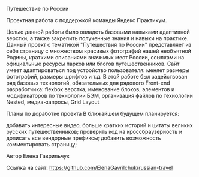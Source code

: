 Путешествие по России

Проектная работа с поддержкой команды Яндекс Практикум.

Целью данной работы было овладеть базовыми навыками адаптивной верстки, а также закрепить полученные знания и навыки на практике.
Данный проект с тематикой "Путешествия по России" представляет из себя страницу с множеством красивых фотографий нашей необъятной Родины, краткими описаниями значимых мест России, ссылками на официальные ресурсы парков или блогов путешественников.
Сайт умеет адаптироваться под устройство пользователя: меняет размеры фотографий, размеры шрифтов и т.д. В этой работе был задействован ряд базовых технологий, обязательных для рядового Front-end разработчика: flexbox верстка, именование блоков, элементов и модификаторов по технологии БЭМ, организация файлов по технологии Nested, медиа-запросы, Grid Layout

Планы по доработке проекта
В ближайшем будущем планируется:

добавить интересные видео, больше кратких историй и цитаты великих русских путешественников;
проверить код на кроссбраузерность и дописать все вендорные префиксы;
добавить возможность комментировать страницу;

Автор
Елена Гаврильчук

Ссылка на сайт:
https://github.com/ElenaGavrilchuk/russian-travel
